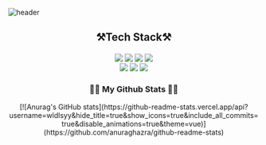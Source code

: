 ![header](https://capsule-render.vercel.app/api?type=venom?&text=Hi,%20I%20am%20Jeein%20Yang)


## <p align="center">⚒️Tech Stack⚒️</p>
<p align="center">
    <img src ="https://img.shields.io/badge/Python-3776AB.svg?&style=flat&logo=Python&logoColor=white"/>
    <img src ="https://img.shields.io/badge/C-A8B9CC.svg?&style=flat&logo=C&logoColor=white"/>
    <img src ="https://img.shields.io/badge/C++-00599C.svg?&style=flat&logo=C++&logoColor=white"/>
    <img src ="https://img.shields.io/badge/R-276DC3.svg?&style=flat&logo=R&logoColor=white"/><br>
    <img src ="https://img.shields.io/badge/MySQL-4479A1.svg?&style=flat&logo=MySQL&logoColor=white"/>
    <img src ="https://img.shields.io/badge/QGIS-589632.svg?&style=flat&logo=qgis&logoColor=white"/>
    <img src ="https://img.shields.io/badge/Tableau-E97627.svg?&style=flat&logo=Tableau&logoColor=white"/>

</p>

<h3 align="center">👩‍💻 My Github Stats 👩‍💻</h3>
<div align="center">
[![Anurag's GitHub stats](https://github-readme-stats.vercel.app/api?username=wldlsyy&hide_title=true&show_icons=true&include_all_commits=true&disable_animations=true&theme=vue)](https://github.com/anuraghazra/github-readme-stats)
</div>

<!--
**wldlsyy/wldlsyy** is a ✨ _special_ ✨ repository because its `README.md` (this file) appears on your GitHub profile.

Here are some ideas to get you started:

- 🔭 I’m currently working on ...
- 🌱 I’m currently learning ...
- 👯 I’m looking to collaborate on ...
- 🤔 I’m looking for help with ...
- 💬 Ask me about ...
- 📫 How to reach me: ...
- 😄 Pronouns: ...
- ⚡ Fun fact: ...
-->

